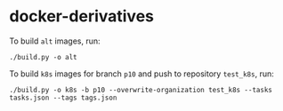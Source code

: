 docker-derivatives
==================

To build `alt` images, run:

```
./build.py -o alt
```

To build `k8s` images for branch `p10` and push to repository `test_k8s`, run:

```
./build.py -o k8s -b p10 --overwrite-organization test_k8s --tasks tasks.json --tags tags.json
```
